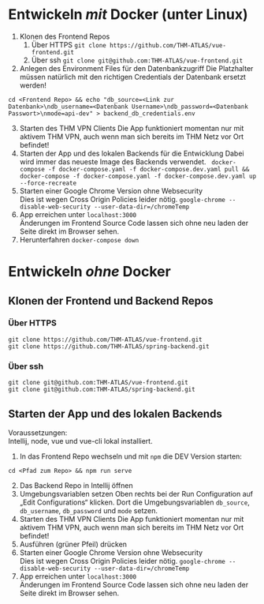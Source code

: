 # Entwickeln _mit_ Docker (unter Linux)
1. Klonen des Frontend Repos   
   1. Über HTTPS
   `git clone https://github.com/THM-ATLAS/vue-frontend.git`
   2. Über ssh
   `git clone git@github.com:THM-ATLAS/vue-frontend.git`   
2. Anlegen des Environment Files für den Datenbankzugriff
Die Platzhalter müssen natürlich mit den richtigen Credentials der Datenbank ersetzt werden!
```
cd <Frontend Repo> && echo "db_source=<Link zur Datenbank>\ndb_username=<Datenbank Username>\ndb_password=<Datenbank Passwort>\nmode=api-dev" > backend_db_credentials.env
```  
3. Starten des THM VPN Clients
Die App funktioniert momentan nur mit aktivem THM VPN, auch wenn man sich bereits im THM Netz vor Ort befindet!
4. Starten der App und des lokalen Backends für die Entwicklung
Dabei wird immer das neueste Image des Backends verwendet.
` docker-compose -f docker-compose.yaml -f docker-compose.dev.yaml pull && docker-compose -f docker-compose.yaml -f docker-compose.dev.yaml up --force-recreate`   
5. Starten einer Google Chrome Version ohne Websecurity     
Dies ist wegen Cross Origin Policies leider nötig.
`google-chrome --disable-web-security --user-data-dir=/chromeTemp`    
6. App erreichen unter `localhost:3000`   
Änderungen im Frontend Source Code lassen sich ohne neu laden der Seite direkt im Browser sehen.
7. Herunterfahren
`docker-compose down`   


# Entwickeln _ohne_ Docker
## Klonen der Frontend und Backend Repos  
### Über HTTPS
```
git clone https://github.com/THM-ATLAS/vue-frontend.git
git clone https://github.com/THM-ATLAS/spring-backend.git
```  
### Über ssh
```
git clone git@github.com:THM-ATLAS/vue-frontend.git
git clone git@github.com:THM-ATLAS/spring-backend.git
```
## Starten der App und des lokalen Backends   
Voraussetzungen:   
Intellij, node, vue und vue-cli lokal installiert.   
1. In das Frontend Repo wechseln und mit `npm` die DEV Version starten:   
``` 
cd <Pfad zum Repo> && npm run serve
```  
2. Das Backend Repo in Intellij öffnen
3. Umgebungsvariablen setzen 
Oben rechts bei der Run Configuration auf „Edit Configurations“ klicken. Dort die Umgebungsvariablen `db_source`, `db_username`, `db_password` und `mode` setzen.  
4. Starten des THM VPN Clients
      Die App funktioniert momentan nur mit aktivem THM VPN, auch wenn man sich bereits im THM Netz vor Ort befindet!
5. Ausführen (grüner Pfeil) drücken
6. Starten einer Google Chrome Version ohne Websecurity     
   Dies ist wegen Cross Origin Policies leider nötig.
   `google-chrome --disable-web-security --user-data-dir=/chromeTemp`
7. App erreichen unter `localhost:3000`   
   Änderungen im Frontend Source Code lassen sich ohne neu laden der Seite direkt im Browser sehen.
